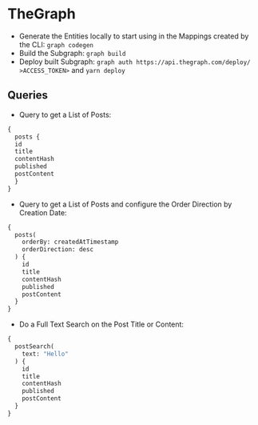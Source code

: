 # TheGraph

* Generate the Entities locally to start using in the Mappings created by the CLI: `graph codegen`
* Build the Subgraph: `graph build`
* Deploy built Subgraph: `graph auth https://api.thegraph.com/deploy/ >ACCESS_TOKEN>` and `yarn deploy`

## Queries
* Query to get a List of Posts:
```graphql
{
  posts {
  id
  title
  contentHash
  published
  postContent
  }
}
```

* Query to get a List of Posts and configure the Order Direction by Creation Date:
```graphql
{
  posts(
    orderBy: createdAtTimestamp
    orderDirection: desc
  ) {
    id
    title
    contentHash
    published
    postContent
  }
}
```

* Do a Full Text Search on the Post Title or Content:
```graphql
{
  postSearch(
    text: "Hello"
  ) {
    id
    title
    contentHash
    published
    postContent
  }
}
```